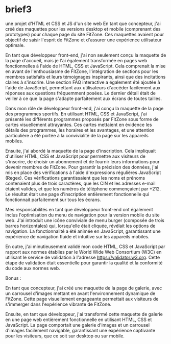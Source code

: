 # brief3
une projet d'HTML et CSS et JS d'un site web
En tant que concepteur, j'ai créé des maquettes pour les versions desktop et mobile (comprenant des prototypes) pour chaque page du site FitZone. Ces maquettes avaient pour objectif de saisir l'esprit de FitZone et d'assurer une expérience utilisateur optimale.

En tant que développeur front-end, j'ai non seulement conçu la maquette de la page d'accueil, mais je l'ai également transformée en pages web fonctionnelles à l'aide de HTML, CSS et JavaScript. Cela comprenait la mise en avant de l'enthousiasme de FitZone, l'intégration de sections pour les membres satisfaits et leurs témoignages inspirants, ainsi que des incitations claires à s'inscrire. Une section FAQ interactive a également été ajoutée à l'aide de JavaScript, permettant aux utilisateurs d'accéder facilement aux réponses aux questions fréquemment posées. Le dernier détail était de veiller à ce que la page s'adapte parfaitement aux écrans de toutes tailles.

Dans mon rôle de développeur front-end, j'ai conçu la maquette de la page des programmes sportifs. En utilisant HTML, CSS et JavaScript, j'ai présenté les différents programmes proposés par FitZone sous forme de cartes visuellement attrayantes. Ces cartes mettaient en évidence les détails des programmes, les horaires et les avantages, et une attention particulière a été portée à la convivialité de la page sur les appareils mobiles.

Ensuite, j'ai abordé la maquette de la page d'inscription. Cela impliquait d'utiliser HTML, CSS et JavaScript pour permettre aux visiteurs de s'inscrire, de choisir un abonnement et de fournir leurs informations pour devenir membres de FitZone. Pour garantir la précision des données, j'ai mis en place des vérifications à l'aide d'expressions régulières JavaScript (Regex). Ces vérifications garantissaient que les noms et prénoms contenaient plus de trois caractères, que les CIN et les adresses e-mail étaient valides, et que les numéros de téléphone commençaient par +212. Le résultat était une page d'inscription entièrement fonctionnelle qui fonctionnait parfaitement sur tous les écrans.

Mes responsabilités en tant que développeur front-end ont également inclus l'optimisation du menu de navigation pour la version mobile du site web. J'ai introduit une icône conviviale de menu burger (composée de trois barres horizontales) qui, lorsqu'elle était cliquée, révélait les options de navigation. La fonctionnalité a été animée en JavaScript, garantissant une expérience de navigation fluide et intuitive sur les appareils mobiles.

En outre, j'ai minutieusement validé mon code HTML, CSS et JavaScript par rapport aux normes établies par le World Wide Web Consortium (W3C) en utilisant le service de validation à l'adresse https://validator.w3.org. Cette étape de validation était essentielle pour garantir la qualité et la conformité du code aux normes web.

Bonus :

En tant que concepteur, j'ai créé une maquette de la page de galerie, avec un carrousel d'images mettant en avant l'environnement dynamique de FitZone. Cette page visuellement engageante permettait aux visiteurs de s'immerger dans l'expérience vibrante de FitZone.

Ensuite, en tant que développeur, j'ai transformé cette maquette de galerie en une page web entièrement fonctionnelle en utilisant HTML, CSS et JavaScript. La page comportait une galerie d'images et un carrousel d'images facilement navigable, garantissant une expérience captivante pour les visiteurs, que ce soit sur desktop ou sur mobile.
